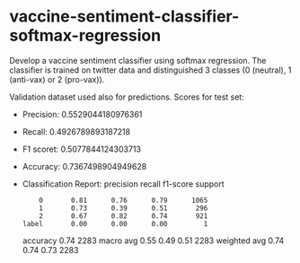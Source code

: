 # vaccine-sentiment-classifier-softmax-regression

Develop a vaccine sentiment classifier using softmax regression.
The classifier is trained on twitter data and distinguished 3 classes (0 (neutral), 1 (anti-vax) or 2 (pro-vax)).

Validation dataset used also for predictions.
Scores for test set:

- Precision:
 0.5529044180976361
- Recall:
 0.4926789893187218
- F1 scoret:
 0.5077844124303713
- Accuracy:
 0.7367498904949628
 
 - Classification Report:
               precision    recall  f1-score   support

           0       0.81      0.76      0.79      1065
           1       0.73      0.39      0.51       296
           2       0.67      0.82      0.74       921
       label       0.00      0.00      0.00         1

    accuracy                           0.74      2283
   macro avg       0.55      0.49      0.51      2283
weighted avg       0.74      0.74      0.73      2283
